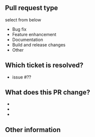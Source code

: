 ## Pull request type
 
select from below

- Bug fix
- Feature enhancement
- Documentation
- Build and release changes
- Other

## Which ticket is resolved?

- issue #??

## What does this PR change?
-
-
-
## Other information
